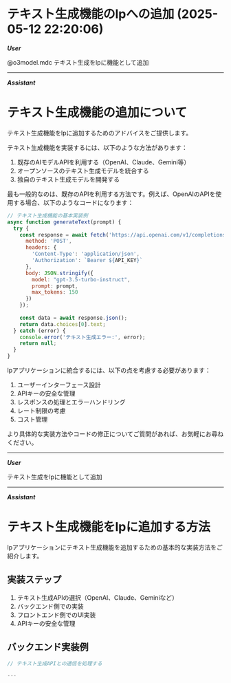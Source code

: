 <!-- Generated by SpecStory -->

# テキスト生成機能のlpへの追加 (2025-05-12 22:20:06)

_**User**_

@o3model.mdc テキスト生成をlpに機能として追加

---

_**Assistant**_

# テキスト生成機能の追加について

テキスト生成機能をlpに追加するためのアドバイスをご提供します。

テキスト生成機能を実装するには、以下のような方法があります：

1. 既存のAIモデルAPIを利用する（OpenAI、Claude、Gemini等）
2. オープンソースのテキスト生成モデルを統合する
3. 独自のテキスト生成モデルを開発する

最も一般的なのは、既存のAPIを利用する方法です。例えば、OpenAIのAPIを使用する場合、以下のようなコードになります：

```javascript
// テキスト生成機能の基本実装例
async function generateText(prompt) {
  try {
    const response = await fetch('https://api.openai.com/v1/completions', {
      method: 'POST',
      headers: {
        'Content-Type': 'application/json',
        'Authorization': `Bearer ${API_KEY}`
      },
      body: JSON.stringify({
        model: "gpt-3.5-turbo-instruct",
        prompt: prompt,
        max_tokens: 150
      })
    });
    
    const data = await response.json();
    return data.choices[0].text;
  } catch (error) {
    console.error('テキスト生成エラー:', error);
    return null;
  }
}
```

lpアプリケーションに統合するには、以下の点を考慮する必要があります：

1. ユーザーインターフェース設計
2. APIキーの安全な管理
3. レスポンスの処理とエラーハンドリング
4. レート制限の考慮
5. コスト管理

より具体的な実装方法やコードの修正についてご質問があれば、お気軽にお尋ねください。

---

_**User**_

テキスト生成をlpに機能として追加

---

_**Assistant**_

# テキスト生成機能をlpに追加する方法

lpアプリケーションにテキスト生成機能を追加するための基本的な実装方法をご紹介します。

## 実装ステップ

1. テキスト生成APIの選択（OpenAI、Claude、Geminiなど）
2. バックエンド側での実装
3. フロントエンド側でのUI実装
4. APIキーの安全な管理

## バックエンド実装例

```javascript
// テキスト生成APIとの通信を処理する

---

